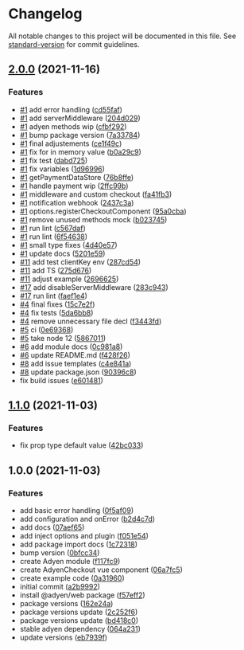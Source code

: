 # Changelog

All notable changes to this project will be documented in this file. See [standard-version](https://github.com/conventional-changelog/standard-version) for commit guidelines.

## [2.0.0](https://github.com/baroshem/nuxt-adyen-module/compare/v1.1.0...v2.0.0) (2021-11-16)


### Features

* [#1](https://github.com/baroshem/nuxt-adyen-module/issues/1) add error handling ([cd55faf](https://github.com/baroshem/nuxt-adyen-module/commit/cd55fafebf6ebf60b5d0dd04c93bc9e04d2e4d30))
* [#1](https://github.com/baroshem/nuxt-adyen-module/issues/1) add serverMiddleware ([204d029](https://github.com/baroshem/nuxt-adyen-module/commit/204d029410649a2e94455a0c32e99b8dd9e1e4e3))
* [#1](https://github.com/baroshem/nuxt-adyen-module/issues/1) adyen methods wip ([cfbf292](https://github.com/baroshem/nuxt-adyen-module/commit/cfbf2927d5e46cf0fa1211891baa3acdb2aca3d9))
* [#1](https://github.com/baroshem/nuxt-adyen-module/issues/1) bump package version ([7a33784](https://github.com/baroshem/nuxt-adyen-module/commit/7a337847656da407f3a5b4f772ff940bfe7bbd5b))
* [#1](https://github.com/baroshem/nuxt-adyen-module/issues/1) final adjustements ([ce1f49c](https://github.com/baroshem/nuxt-adyen-module/commit/ce1f49c455735b2a52cedafbe31a5b8045b0b352))
* [#1](https://github.com/baroshem/nuxt-adyen-module/issues/1) fix for in memory value ([b0a29c9](https://github.com/baroshem/nuxt-adyen-module/commit/b0a29c9266526855ba20a27fb75ec5073e31da61))
* [#1](https://github.com/baroshem/nuxt-adyen-module/issues/1) fix test ([dabd725](https://github.com/baroshem/nuxt-adyen-module/commit/dabd7254f86a93c551c9a054ed9a8b47e148897b))
* [#1](https://github.com/baroshem/nuxt-adyen-module/issues/1) fix variables ([1d96996](https://github.com/baroshem/nuxt-adyen-module/commit/1d96996d6ed7bcbf29961d10b654e2ba421094f3))
* [#1](https://github.com/baroshem/nuxt-adyen-module/issues/1) getPaymentDataStore ([76b8ffe](https://github.com/baroshem/nuxt-adyen-module/commit/76b8ffe1e35a27583d6e59df1cd7bae6fc42e357))
* [#1](https://github.com/baroshem/nuxt-adyen-module/issues/1) handle payment wip ([2ffc99b](https://github.com/baroshem/nuxt-adyen-module/commit/2ffc99bfd8b7ce2c445798c8d3a7dfac0e0c5235))
* [#1](https://github.com/baroshem/nuxt-adyen-module/issues/1) middleware and custom checkout ([fa41fb3](https://github.com/baroshem/nuxt-adyen-module/commit/fa41fb32673a04632b88341de94d31f5435b72d6))
* [#1](https://github.com/baroshem/nuxt-adyen-module/issues/1) notification webhook ([2437c3a](https://github.com/baroshem/nuxt-adyen-module/commit/2437c3afd2d29219fd22f232f613b8c208ad374f))
* [#1](https://github.com/baroshem/nuxt-adyen-module/issues/1) options.registerCheckoutComponent ([95a0cba](https://github.com/baroshem/nuxt-adyen-module/commit/95a0cbaa5143e9ab59f986aa9fb472555ae864ca))
* [#1](https://github.com/baroshem/nuxt-adyen-module/issues/1) remove unused methods mock ([b023745](https://github.com/baroshem/nuxt-adyen-module/commit/b02374505918adc9603f23b2db335f786d33f8c5))
* [#1](https://github.com/baroshem/nuxt-adyen-module/issues/1) run lint ([c567daf](https://github.com/baroshem/nuxt-adyen-module/commit/c567daf2ab31a1aec7968c9305ceaf5c1e26fe8c))
* [#1](https://github.com/baroshem/nuxt-adyen-module/issues/1) run lint ([6f54638](https://github.com/baroshem/nuxt-adyen-module/commit/6f546388fb4b40dfeca940812be9477c0ee436fb))
* [#1](https://github.com/baroshem/nuxt-adyen-module/issues/1) small type fixes ([4d40e57](https://github.com/baroshem/nuxt-adyen-module/commit/4d40e572ac99ea33239b908486155d7d80e6ca88))
* [#1](https://github.com/baroshem/nuxt-adyen-module/issues/1) update docs ([5201e59](https://github.com/baroshem/nuxt-adyen-module/commit/5201e591b97db655de4e975abfaf7baf490ae94e))
* [#11](https://github.com/baroshem/nuxt-adyen-module/issues/11) add test clientKey env ([287cd54](https://github.com/baroshem/nuxt-adyen-module/commit/287cd54c5184b713dd6e2b676093f38368241071))
* [#11](https://github.com/baroshem/nuxt-adyen-module/issues/11) add TS ([275d676](https://github.com/baroshem/nuxt-adyen-module/commit/275d676fa6cbe1e764218e6d7a10b7c500820466))
* [#11](https://github.com/baroshem/nuxt-adyen-module/issues/11) adjust example ([2696625](https://github.com/baroshem/nuxt-adyen-module/commit/269662531f8a5d79e395f6d16baaaaa35e0d77e3))
* [#17](https://github.com/baroshem/nuxt-adyen-module/issues/17) add disableServerMiddleware ([283c943](https://github.com/baroshem/nuxt-adyen-module/commit/283c94395cd398af0fa0a498239b242469c8c199))
* [#17](https://github.com/baroshem/nuxt-adyen-module/issues/17) run lint ([faef1e4](https://github.com/baroshem/nuxt-adyen-module/commit/faef1e47d018acc013088a4ec8b2e66302f504c4))
* [#4](https://github.com/baroshem/nuxt-adyen-module/issues/4) final fixes ([15c7e2f](https://github.com/baroshem/nuxt-adyen-module/commit/15c7e2f9bc51f85449ae90c3ccd40e92d1b03087))
* [#4](https://github.com/baroshem/nuxt-adyen-module/issues/4) fix tests ([5da6bb8](https://github.com/baroshem/nuxt-adyen-module/commit/5da6bb8f1a101bca21d695ebb88cde4891259a2c))
* [#4](https://github.com/baroshem/nuxt-adyen-module/issues/4) remove unnecessary file decl ([f3443fd](https://github.com/baroshem/nuxt-adyen-module/commit/f3443fda0be173f4af6c054ae7b1da11d81cd2cd))
* [#5](https://github.com/baroshem/nuxt-adyen-module/issues/5) ci ([0e69368](https://github.com/baroshem/nuxt-adyen-module/commit/0e6936875d888f0e7e6708cc31558e9c5a192c84))
* [#5](https://github.com/baroshem/nuxt-adyen-module/issues/5) take node 12 ([5867011](https://github.com/baroshem/nuxt-adyen-module/commit/586701141000df26efe3a6a189d7e2b7484578ec))
* [#6](https://github.com/baroshem/nuxt-adyen-module/issues/6) add module docs ([0c981a8](https://github.com/baroshem/nuxt-adyen-module/commit/0c981a80000c7e0e33d4e6bc2801b9aa362f56de))
* [#6](https://github.com/baroshem/nuxt-adyen-module/issues/6) update README.md ([f428f26](https://github.com/baroshem/nuxt-adyen-module/commit/f428f26b54c1346a59f4afcd5857f0804156ffe8))
* [#8](https://github.com/baroshem/nuxt-adyen-module/issues/8) add issue templates ([c4e841a](https://github.com/baroshem/nuxt-adyen-module/commit/c4e841ab3b5106b3217633134fccb8d30f2a6a0d))
* [#8](https://github.com/baroshem/nuxt-adyen-module/issues/8) update package.json ([90396c8](https://github.com/baroshem/nuxt-adyen-module/commit/90396c84ce91c8427fc95cc74b836018efced66a))
* fix build issues ([e601481](https://github.com/baroshem/nuxt-adyen-module/commit/e601481c5d45a27432d43183482b475e95f1e18a))

## [1.1.0](https://github.com/baroshem/nuxt-adyen-module/compare/v1.0.0...v1.1.0) (2021-11-03)


### Features

* fix prop type default value ([42bc033](https://github.com/baroshem/nuxt-adyen-module/commit/42bc033ddf684ba64ad51e6a5f799203c018fb9b))

## 1.0.0 (2021-11-03)


### Features

* add basic error handling ([0f5af09](https://github.com/baroshem/nuxt-adyen-module/commit/0f5af09487375ffab361dfbcd9ca2bc630d87902))
* add configuration and onError ([b2d4c7d](https://github.com/baroshem/nuxt-adyen-module/commit/b2d4c7d535f525c6a227e77a76d73ff1b2adbb64))
* add docs ([07aef65](https://github.com/baroshem/nuxt-adyen-module/commit/07aef6555347e632d7e213e03a7e3fe4fdb906a3))
* add inject options and plugin ([f051e54](https://github.com/baroshem/nuxt-adyen-module/commit/f051e54a36ab314d9a83f63ecbf2023ad60783fa))
* add package import docs ([1c72318](https://github.com/baroshem/nuxt-adyen-module/commit/1c72318858508e4fec84f7e75be996e2b16396aa))
* bump version ([0bfcc34](https://github.com/baroshem/nuxt-adyen-module/commit/0bfcc3437136d65efbd8a52f31f0ae79e9040145))
* create Adyen module ([f117fc9](https://github.com/baroshem/nuxt-adyen-module/commit/f117fc9fecbdd7619b5daa89ec22ac71b70d14ab))
* create AdyenCheckout vue component ([06a7fc5](https://github.com/baroshem/nuxt-adyen-module/commit/06a7fc5cee4ba989bb6f5cbf018ecd5eace809e2))
* create example code ([0a31960](https://github.com/baroshem/nuxt-adyen-module/commit/0a3196060eab41aee066257cb7714bbd9dc42254))
* initial commit ([a2b9992](https://github.com/baroshem/nuxt-adyen-module/commit/a2b9992e57aebf69107f6c603aa7b891c524600b))
* install @adyen/web package ([f57eff2](https://github.com/baroshem/nuxt-adyen-module/commit/f57eff2be9e9c43a6e639ae53213629ce894512d))
* package versions ([162e24a](https://github.com/baroshem/nuxt-adyen-module/commit/162e24ace3200234b9a886f19f1905a8836c74ef))
* package versions update ([2c252f6](https://github.com/baroshem/nuxt-adyen-module/commit/2c252f6edaa88f72dc32684b0e66a769d91f1cc9))
* package versions update ([bd418c0](https://github.com/baroshem/nuxt-adyen-module/commit/bd418c0da07e35106df9969158b4e972ccc86be8))
* stable adyen dependency ([064a231](https://github.com/baroshem/nuxt-adyen-module/commit/064a2313c99adcca05dac3ef366d101b42fa0a7e))
* update versions ([eb7939f](https://github.com/baroshem/nuxt-adyen-module/commit/eb7939f3bc9639c88f70e42e588e48582784502d))
